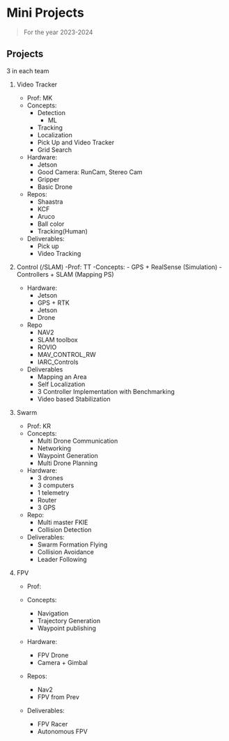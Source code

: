 # Mini Projects

> For the year 2023-2024

## Projects

3 in each team

1. Video Tracker
    - Prof: MK
    - Concepts:
        - Detection
            - ML
        - Tracking
        - Localization
        - Pick Up and Video Tracker
        - Grid Search
    - Hardware:
        - Jetson
        - Good Camera: RunCam, Stereo Cam
        - Gripper
        - Basic Drone
    - Repos:
        - Shaastra
        - KCF
        - Aruco
        - Ball color
        - Tracking(Human)
    - Deliverables:
        - Pick up
        - Video Tracking

2. Control (/SLAM)
    -Prof: TT
    -Concepts:
        - GPS + RealSense (Simulation)
        - Controllers + SLAM (Mapping PS)
    - Hardware:
        - Jetson
        - GPS + RTK
        - Jetson
        - Drone
    - Repo
        - NAV2
        - SLAM toolbox
        - ROVIO
        - MAV_CONTROL_RW
        - IARC_Controls
    - Deliverables
        - Mapping an Area
        - Self Localization
        - 3 Controller Implementation with Benchmarking
        - Video based Stabilization
3. Swarm
    - Prof: KR
    - Concepts:
        - Multi Drone Communication
        - Networking
        - Waypoint Generation
        - Multi Drone Planning
    - Hardware:
        - 3 drones
        - 3 computers
        - 1 telemetry
        - Router
        - 3 GPS
    - Repo:
        - Multi master FKIE
        - Collision Detection
    - Deliverables:
        - Swarm Formation Flying
        - Collision Avoidance
        - Leader Following
4. FPV
    - Prof:
    - Concepts:
        - Navigation
        - Trajectory Generation
        - Waypoint publishing

    - Hardware:
        - FPV Drone
        - Camera + Gimbal
    - Repos:
        - Nav2
        - FPV from Prev
    - Deliverables:
        - FPV Racer
        - Autonomous FPV
